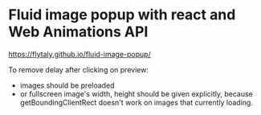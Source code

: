 # Fluid image popup with react and Web Animations API

https://flytaly.github.io/fluid-image-popup/

To remove delay after clicking on preview:
  - images should be preloaded 
  - or fullscreen image's width, height should be given explicitly, because getBoundingClientRect doesn't work on images that currently loading. 
